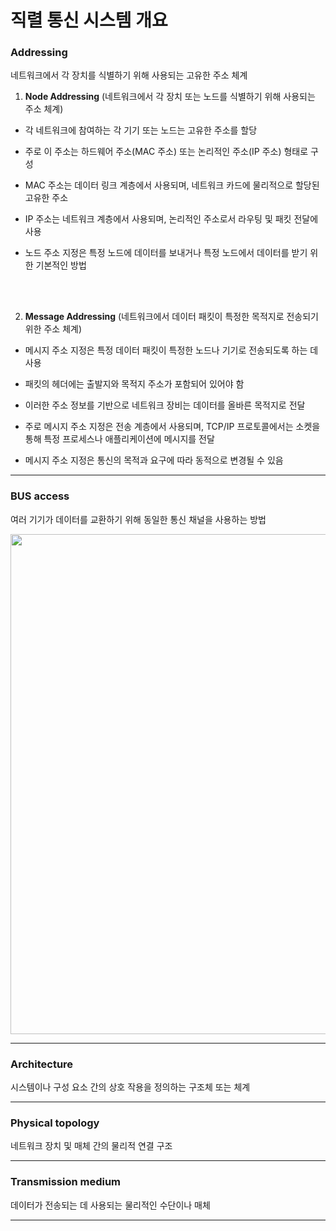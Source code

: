 # 직렬 통신 시스템 개요


### **Addressing**

네트워크에서 각 장치를 식별하기 위해 사용되는 고유한 주소 체계

1) **Node Addressing** (네트워크에서 각 장치 또는 노드를 식별하기 위해 사용되는 주소 체계)
 
- 각 네트워크에 참여하는 각 기기 또는 노드는 고유한 주소를 할당

- 주로 이 주소는 하드웨어 주소(MAC 주소) 또는 논리적인 주소(IP 주소) 형태로 구성

- MAC 주소는 데이터 링크 계층에서 사용되며, 네트워크 카드에 물리적으로 할당된 고유한 주소

- IP 주소는 네트워크 계층에서 사용되며, 논리적인 주소로서 라우팅 및 패킷 전달에 사용

- 노드 주소 지정은 특정 노드에 데이터를 보내거나 특정 노드에서 데이터를 받기 위한 기본적인 방법
<br>

<br>

2) **Message Addressing** (네트워크에서 데이터 패킷이 특정한 목적지로 전송되기 위한 주소 체계)

- 메시지 주소 지정은 특정 데이터 패킷이 특정한 노드나 기기로 전송되도록 하는 데 사용

- 패킷의 헤더에는 출발지와 목적지 주소가 포함되어 있어야 함

- 이러한 주소 정보를 기반으로 네트워크 장비는 데이터를 올바른 목적지로 전달

- 주로 메시지 주소 지정은 전송 계층에서 사용되며, TCP/IP 프로토콜에서는 소켓을 통해 특정 프로세스나 애플리케이션에 메시지를 전달

- 메시지 주소 지정은 통신의 목적과 요구에 따라 동적으로 변경될 수 있음

-----------------------------------------------------------------------------------------------------------------------------

### **BUS access**
  
  여러 기기가 데이터를 교환하기 위해 동일한 통신 채널을 사용하는 방법



<img src="https://github.com/yeoseojeong/Kyungshin-SW-Camp/assets/121150215/5c6832dc-168d-4245-bb9c-02b338649d2d" width=800>





-----------------------------------------------------------------------------------------------------------------------------

### **Architecture**

시스템이나 구성 요소 간의 상호 작용을 정의하는 구조체 또는 체계

-----------------------------------------------------------------------------------------------------------------------------

### **Physical topology**

  네트워크 장치 및 매체 간의 물리적 연결 구조

-----------------------------------------------------------------------------------------------------------------------------
  
### **Transmission medium**

  데이터가 전송되는 데 사용되는 물리적인 수단이나 매체


----------------------------------------------------------------------------------------------------------------------------



